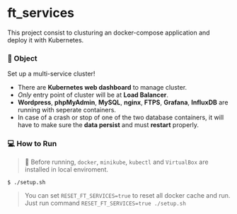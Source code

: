 # ft_services

This project consist to clusturing an docker-compose application and deploy it with Kubernetes.

### 🎯 Object

Set up a multi-service cluster!

- There are **Kubernetes web dashboard** to manage cluster.
- _Only_ entry point of cluster will be at **Load Balancer**.
- **Wordpress**, **phpMyAdmin**, **MySQL**, **nginx**, **FTPS**, **Grafana**, **InfluxDB** are running with seperate containers.
- In case of a crash or stop of one of the two database containers, it will have to make sure the **data persist** and must **restart** properly.

### 💻 How to Run

> 🚨 Before running, `docker`, `minikube`, `kubectl` and `VirtualBox` are installed in local enviroment.

```bash
$ ./setup.sh
```

> You can set `RESET_FT_SERVICES=true` to reset all docker cache and run. Just run command `RESET_FT_SERVICES=true ./setup.sh`

